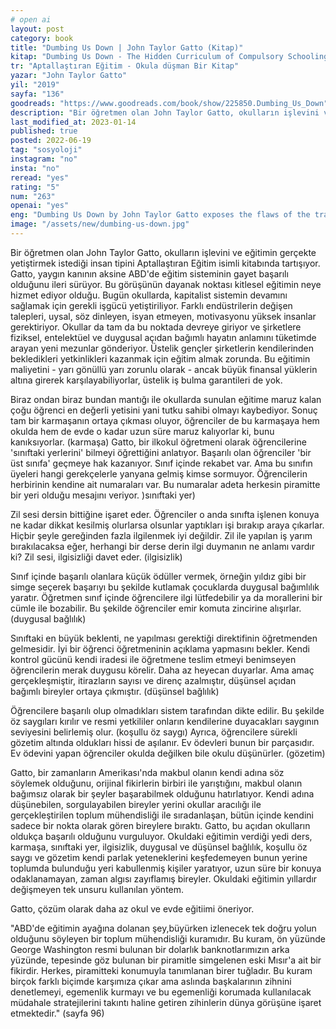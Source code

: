 ```yaml
---
# open ai
layout: post
category: book
title: "Dumbing Us Down | John Taylor Gatto (Kitap)"
kitap: "Dumbing Us Down - The Hidden Curriculum of Compulsory Schooling"
tr: "Aptallaştıran Eğitim - Okula düşman Bir Kitap"
yazar: "John Taylor Gatto"
yil: "2019"
sayfa: "136"
goodreads: "https://www.goodreads.com/book/show/225850.Dumbing_Us_Down"
description: "Bir öğretmen olan John Taylor Gatto, okulların işlevini ve eğitimin gerçekte yetiştirmek istediği insan tipini Aptallaştıran Eğitim isimli kitabında tartışıyor."
last_modified_at: 2023-01-14
published: true
posted: 2022-06-19
tag: "sosyoloji"
instagram: "no"
insta: "no"
reread: "yes"
rating: "5"
num: "263"
openai: "yes"
eng: "Dumbing Us Down by John Taylor Gatto exposes the flaws of the traditional education system and advocates for a more independent and meaningful approach to learning."
image: "/assets/new/dumbing-us-down.jpg"
---
```


Bir öğretmen olan John Taylor Gatto, okulların işlevini ve eğitimin gerçekte yetiştirmek istediği insan tipini Aptallaştıran Eğitim isimli kitabında tartışıyor. Gatto, yaygın kanının aksine ABD'de eğitim sisteminin gayet başarılı olduğunu ileri sürüyor. Bu görüşünün dayanak noktası kitlesel eğitimin neye hizmet ediyor olduğu. Bugün okullarda, kapitalist sistemin devamını sağlamak için gerekli işgücü yetiştiriliyor. Farklı endüstrilerin değişen talepleri, uysal, söz dinleyen, isyan etmeyen, motivasyonu yüksek insanlar gerektiriyor. Okullar da tam da bu noktada devreye giriyor ve şirketlere fiziksel, entelektüel ve duygusal açıdan bağımlı hayatın anlamını tüketimde arayan yeni mezunlar gönderiyor. Üstelik gençler şirketlerin kendilerinden bekledikleri yetkinlikleri kazanmak için eğitim almak zorunda. Bu eğitimin maliyetini -  yarı gönüllü yarı zorunlu olarak - ancak büyük finansal yüklerin altına girerek karşılayabiliyorlar, üstelik iş bulma garantileri de yok. 

Biraz ondan biraz bundan mantığı ile okullarda sunulan eğitime maruz kalan çoğu öğrenci en değerli yetisini yani tutku sahibi olmayı kaybediyor. Sonuç tam bir karmaşanın ortaya çıkması oluyor, öğrenciler de bu karmaşaya hem okulda hem de evde o kadar uzun süre maruz kalıyorlar ki, bunu kanıksıyorlar. (karmaşa) Gatto, bir ilkokul öğretmeni olarak öğrencilerine 'sınıftaki yerlerini' bilmeyi öğrettiğini anlatıyor. Başarılı olan öğrenciler 'bir üst sınıfa' geçmeye hak kazanıyor. Sınıf içinde rekabet var. Ama bu sınıfın üyeleri hangi gerekçelerle yanyana gelmiş kimse sormuyor. Öğrencilerin herbirinin kendine ait numaraları var. Bu numaralar adeta herkesin piramitte bir yeri olduğu mesajını veriyor. )sınıftaki yer)

Zil sesi dersin bittiğine işaret eder. Öğrenciler o anda sınıfta işlenen konuya ne kadar dikkat kesilmiş olurlarsa olsunlar yaptıkları işi bırakıp araya çıkarlar. Hiçbir şeyle gereğinden fazla ilgilenmek iyi değildir. Zil ile yapılan iş yarım bırakılacaksa eğer, herhangi bir derse derin ilgi duymanın ne anlamı vardır ki? Zil sesi, ilgisizliği davet eder. (ilgisizlik)

Sınıf içinde başarılı olanlara küçük ödüller vermek, örneğin yıldız gibi bir simge seçerek başarıyı bu şekilde kutlamak çocuklarda duygusal bağımlılık yaratır. Öğretmen sınıf içinde öğrencilere ilgi lütfedebilir ya da morallerini bir cümle ile bozabilir. Bu şekilde öğrenciler emir komuta zincirine alışırlar. (duygusal bağlılık)

Sınıftaki en büyük beklenti, ne yapılması gerektiği direktifinin öğretmenden gelmesidir. İyi bir öğrenci öğretmeninin açıklama yapmasını bekler. Kendi kontrol gücünü kendi iradesi ile öğretmene teslim etmeyi benimseyen öğrencilerin merak duygusu körelir. Daha az heyecan duyarlar. Ama amaç gerçekleşmiştir, itirazların sayısı ve direnç azalmıştır, düşünsel açıdan bağımlı bireyler ortaya çıkmıştır. (düşünsel bağlılık)

Öğrencilere başarılı olup olmadıkları sistem tarafından dikte edilir. Bu şekilde öz saygıları kırılır ve resmi yetkililer onların kendilerine duyacakları saygının seviyesini belirlemiş olur. (koşullu öz saygı) Ayrıca, öğrencilere sürekli gözetim altında oldukları hissi de aşılanır. Ev ödevleri bunun bir parçasıdır. Ev ödevini yapan öğrenciler okulda değilken bile okulu düşünürler. (gözetim)

Gatto, bir zamanların Amerikası'nda makbul olanın kendi adına söz söylemek olduğunu, orijinal fikirlerin birbiri ile yarıştığını, makbul olanın bağımsız olarak bir şeyler başarabilmek olduğunu hatırlatıyor. Kendi adına düşünebilen, sorgulayabilen bireyler yerini okullar aracılığı ile gerçekleştirilen toplum mühendisliği ile sıradanlaşan, bütün içinde kendini sadece bir nokta olarak gören bireylere bıraktı. Gatto, bu açıdan okulların oldukça başarılı olduğunu vurguluyor. Okuldaki eğitimin verdiği yedi ders, karmaşa, sınıftaki yer, ilgisizlik, duygusal ve düşünsel bağlılık, koşullu öz saygı ve gözetim kendi parlak yeteneklerini keşfedemeyen bunun yerine toplumda bulunduğu yeri kabullenmiş kişiler yaratıyor, uzun süre bir konuya odaklanamayan, zaman algısı zayıflamış bireyler. Okuldaki eğitimin yıllardır değişmeyen tek unsuru kullanılan yöntem.

Gatto, çözüm olarak daha az okul ve evde eğitiimi öneriyor. 

"ABD'de eğitimin ayağına dolanan şey,büyürken izlenecek tek doğru yolun olduğunu söyleyen bir toplum mühendisliği kuramıdır. Bu kuram, ön yüzünde George Washington resmi bulunan bir dolarlık banknotlarımızın arka yüzünde, tepesinde göz bulunan bir piramitle simgelenen eski Mısır'a ait bir fikirdir. Herkes, piramitteki konumuyla tanımlanan birer tuğladır. Bu kuram birçok farklı biçimde karşımıza çıkar ama aslında başkalarının zihnini denetlemeyi, egemenlik kurmayı ve bu egemenliği korumada kullanılacak müdahale stratejilerini takıntı haline getiren zihinlerin dünya görüşüne işaret etmektedir." (sayfa 96)
